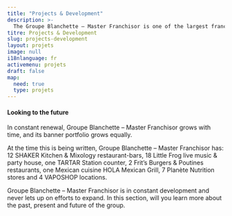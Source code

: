 ```yaml
---
title: "Projects & Development"
description: >-
  The Groupe Blanchette – Master Franchisor is one of the largest franchise broker groups in Québec, offering truly innovative restaurant and entertainment concepts.
titre: Projects & Development
slug: projects-development
layout: projets
image: null
i18nlanguage: fr
activemenu: projets
draft: false
map:
  need: true
  type: projets
---
```

#### Looking to the future 

In constant renewal, Groupe Blanchette – Master Franchisor grows with time, and its banner portfolio grows equally.

At the time this is being written, Groupe Blanchette – Master Franchisor has: 12 SHAKER Kitchen & Mixology restaurant-bars, 18 Little Frog live music & party house, one TARTAR Station counter, 2 Frit’s Burgers & Poutines restaurants, one Mexican cuisine HOLA Mexican Grill, 7 Planète Nutrition stores and 4 VAPOSHOP locations. 

Groupe Blanchette – Master Franchisor is in constant development and never lets up on efforts to expand. In this section, will you learn more about the past, present and future of the group.

